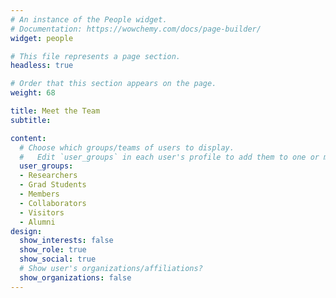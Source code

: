 ```yaml
---
# An instance of the People widget.
# Documentation: https://wowchemy.com/docs/page-builder/
widget: people

# This file represents a page section.
headless: true

# Order that this section appears on the page.
weight: 68

title: Meet the Team
subtitle:

content:
  # Choose which groups/teams of users to display.
  #   Edit `user_groups` in each user's profile to add them to one or more of these groups.
  user_groups:
  - Researchers
  - Grad Students
  - Members
  - Collaborators
  - Visitors
  - Alumni
design:
  show_interests: false
  show_role: true
  show_social: true
  # Show user's organizations/affiliations?
  show_organizations: false
---
```

